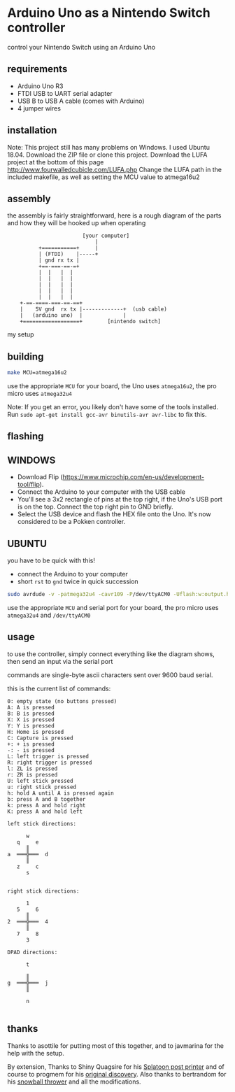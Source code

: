 # Arduino Uno as a Nintendo Switch controller

control your Nintendo Switch using an Arduino Uno

## requirements

- Arduino Uno R3
- FTDI USB to UART serial adapter
- USB B to USB A cable (comes with Arduino)
- 4 jumper wires

## installation

Note: This project still has many problems on Windows. I used Ubuntu 18.04.
Download the ZIP file or clone this project.
Download the LUFA project at the bottom of this page http://www.fourwalledcubicle.com/LUFA.php
Change the LUFA path in the included makefile, as well as setting the MCU value to atmega16u2

## assembly

the assembly is fairly straightforward, here is a rough diagram of the parts
and how they will be hooked up when operating

```
                        [your computer]
                            |
          +===========+     |
          | (FTDI)    |-----+ 
          | gnd rx tx |
          +==-===-==-=+
          |  |   |  |
          |  |   |  |
          |  |   |  |
          |  |   |  |  
          |  |   |  |
    +-==-====-===-==-==+
    |    5V gnd  rx tx |-------------+  (usb cable)
    |   (arduino uno)  |             |
    +==================+        [nintendo switch]

```

my setup

## building

```bash
make MCU=atmega16u2
```

use the appropriate `MCU` for your board, the Uno uses `atmega16u2`, the pro micro uses `atmega32u4`

Note: If you get an error, you likely don't have some of the tools installed. 
Run `sudo apt-get install gcc-avr binutils-avr avr-libc` to fix this.

## flashing

WINDOWS
-----------------------------------------------------------------------------
- Download Flip (https://www.microchip.com/en-us/development-tool/flip).
- Connect the Arduino to your computer with the USB cable
- You'll see a 3x2 rectangle of pins at the top right, if the Uno's USB port is on the top. Connect the top right pin to GND briefly.
- Select the USB device and flash the HEX file onto the Uno. It's now considered to be a Pokken controller.

UBUNTU
------------------------------------------------------------------------------
you have to be quick with this!

- connect the Arduino to your computer
- short `rst` to `gnd` twice in quick succession

```bash
sudo avrdude -v -patmega32u4 -cavr109 -P/dev/ttyACM0 -Uflash:w:output.hex
```

use the appropriate `MCU` and serial port for your board, the pro micro uses
`atmega32u4` and `/dev/ttyACM0`

## usage

to use the controller, simply connect everything like the diagram shows, then send an input via the serial port

commands are single-byte ascii characters sent over 9600 baud serial.

this is the current list of commands:

```
0: empty state (no buttons pressed)
A: A is pressed
B: B is pressed
X: X is pressed
Y: Y is pressed
H: Home is pressed
C: Capture is pressed
+: + is pressed
-: - is pressed
L: left trigger is pressed
R: right trigger is pressed
l: ZL is pressed
r: ZR is pressed
U: left stick pressed
u: right stick pressed
h: hold A until A is pressed again
b: press A and B together
k: press A and hold right
K: press A and hold left

left stick directions:

      w
   q     e
      ║
a  ═══╬═══  d
      ║
   z     c
      s
      
      
right stick directions:

      1
   5     6
      ║
2  ═══╬═══  4
      ║
   7     8
      3
      
DPAD directions:

      t
         
      ║
g  ═══╬═══  j
      ║
         
      n
      
```

## thanks
Thanks to asottile for putting most of this together, and to javmarina for the help with the setup.

By extension,
Thanks to Shiny Quagsire for his [Splatoon post printer](https://github.com/shinyquagsire23/Switch-Fightstick) and of course to progmem for his [original discovery](https://github.com/progmem/Switch-Fightstick).
Also thanks to bertrandom for his [snowball thrower](https://github.com/bertrandom/snowball-thrower) and all the modifications.
